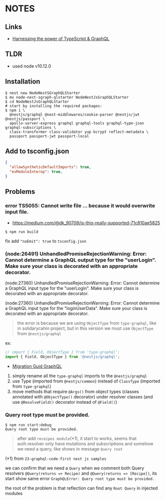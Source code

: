 # NOTES

## Links

- [Harnessing the power of TypeScript & GraphQL](https://docs.nestjs.com/graphql/quick-start)

## TLDR

- used node v10.12.0

## Installation


```shell
$ nest new NodeNestSGraphQLStarter
$ mv node-nest-sgraph-qlstarter NodeNestJsGraphQLStarter
$ cd NodeNestJsGraphQLStarter
# start by installing the required packages:
$ npm i \
  @nestjs/graphql @nest-middlewares/cookie-parser @nestjs/jwt @nestjs/passport \
  apollo-server-express graphql graphql-tools graphql-type-json graphql-subscriptions \
  class-transformer class-validator yup bcrypt reflect-metadata \
  passport passport-jwt passport-local
```

## Add to tsconfig.json

```json
{
  "allowSyntheticDefaultImports": true,
  "esModuleInterop": true,    
}
```

## Problems

### error TS5055: Cannot write file ... because it would overwrite input file.

- https://medium.com/@dk_90709/is-this-really-supported-71c810ae5825

```shell
$ npm run build
```

fix add `"noEmit": true` to `tsconfig.json`

### (node:26491) UnhandledPromiseRejectionWarning: Error: Cannot determine a GraphQL output type for the "userLogin". Make sure your class is decorated with an appropriate decorator.

(node:27360) UnhandledPromiseRejectionWarning: Error: Cannot determine a GraphQL input type for the "userLogin". Make sure your class is decorated with an appropriate decorator.

(node:27360) UnhandledPromiseRejectionWarning: Error: Cannot determine a GraphQL input type for the "loginUserData". Make sure your class is decorated with an appropriate decorator.

> the error is because we are using `ObjectType` from `type-graphql`, like in solidarycahin project, but in this version we must use `ObjectType` from `@nestjs/graphql`

ex: 

```typescript
// import { Field, ObjectType } from 'type-graphql';
import { Field, ObjectType } from '@nestjs/graphql';
```

- [Migration Guid GraphQL](https://docs.nestjs.com/migration-guide#graphql)

1. simply rename all the `type-graphql` imports to the `@nestjs/graphql` 
2. use Type (imported from `@nestjs/common`) instead of `ClassType` (imported from `type-graphql`)
3. move methods that require `@Args()` from object types (classes annotated with `@ObjectType()` decorator) under resolver classes (and use `@ResolveField()` decorator instead of `@Field()`)

### Query root type must be provided.

```shell
$ npm run start:debug
Query root type must be provided.
```

> after add `receipes module`(*1), it start to works, seems that auth.resolver only have mutations and subscriptions and somehow we need a query, like shows in message `Query root`

(*1) from `23-graphql-code-first nest js samples`

we can confirm that we need a `Query` when we comment both Query resolvers `@Query(returns => Recipe)` and `@Query(returns => [Recipe])`, its start show same error `GraphQLError: Query root type must be provided.`

the root of the problem is that reflection can find any `Root Query` in injected modules